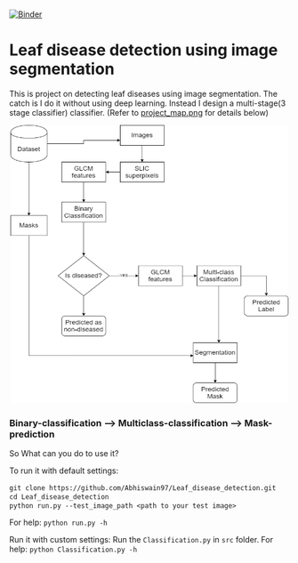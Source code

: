 
<br> [![Binder](https://mybinder.org/badge_logo.svg)](https://mybinder.org/v2/gh/Abhiswain97/Leaf_disease_detection/master)

# Leaf disease detection using image segmentation 

This is project on detecting leaf diseases using image segmentation. The catch is I do it without using deep learning. 
Instead I design a multi-stage(3 stage classifier) classifier. 
(Refer to [project_map.png](https://github.com/Abhiswain97/Leaf_disease_detection/blob/master/project_map.png) for details below)
<br>

<p align="center">
  <img src="https://github.com/Abhiswain97/Leaf_disease_detection/blob/master/project_map.png" height="500" width="500">
</p>

### Binary-classification --> Multiclass-classification --> Mask-prediction

So What can you do to use it? <br>

To run it with default settings: 

```
git clone https://github.com/Abhiswain97/Leaf_disease_detection.git  
cd Leaf_disease_detection
python run.py --test_image_path <path to your test image>
```

For help: `python run.py -h`

Run it with custom settings: Run the `Classification.py` in `src` folder. 
For help: `python Classification.py -h`




